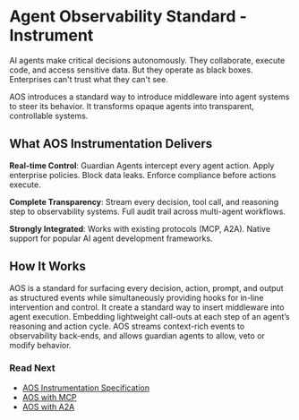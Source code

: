 # Agent Observability Standard - Instrument

AI agents make critical decisions autonomously. They collaborate, execute code, and access sensitive data. But they operate as black boxes. Enterprises can't trust what they can't see.

AOS introduces a standard way to introduce middleware into agent systems to steer its behavior. It transforms opaque agents into transparent, controllable systems.

## What AOS Instrumentation Delivers

**Real-time Control**: Guardian Agents intercept every agent action. Apply enterprise policies. Block data leaks. Enforce compliance before actions execute.

**Complete Transparency**: Stream every decision, tool call, and reasoning step to observability systems. Full audit trail across multi-agent workflows.

**Strongly Integrated**: Works with existing protocols (MCP, A2A). Native support for popular AI agent development frameworks.

## How It Works

AOS is a standard for surfacing every decision, action, prompt, and output as structured events while simultaneously providing hooks for in-line intervention and control.
It create a standard way to insert middleware into agent execution.
Embedding lightweight call-outs at each step of an agent’s reasoning and action cycle.
AOS streams context-rich events to observability back-ends, and allows guardian agents to allow, veto or modify behavior.

### Read Next

- [AOS Instrumentation Specification](./specification.md)
- [AOS with MCP](./extend_mcp.md)
- [AOS with A2A](./extend_a2a.md)